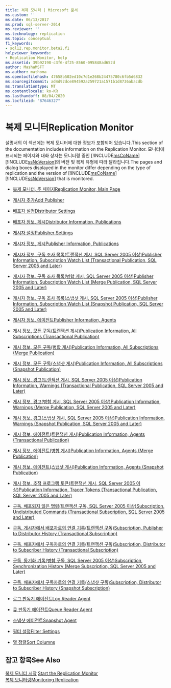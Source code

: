 ```yaml
---
title: 복제 모니터 | Microsoft 문서
ms.custom: ''
ms.date: 06/13/2017
ms.prod: sql-server-2014
ms.reviewer: ''
ms.technology: replication
ms.topic: conceptual
f1_keywords:
- sql12.rep.monitor.beta2.f1
helpviewer_keywords:
- Replication Monitor, help
ms.assetid: 39b92198-c3f6-4f25-8560-095848ad652d
author: MashaMSFT
ms.author: mathoma
ms.openlocfilehash: 47658b502ed10c7d1e268b24475780c6fb5d6832
ms.sourcegitcommit: ad4d92dce894592a259721a1571b1d8736abacdb
ms.translationtype: MT
ms.contentlocale: ko-KR
ms.lasthandoff: 08/04/2020
ms.locfileid: "87646327"
---
```

# <a name="replication-monitor"></a><span data-ttu-id="c0fc8-102">복제 모니터</span><span class="sxs-lookup"><span data-stu-id="c0fc8-102">Replication Monitor</span></span>
  <span data-ttu-id="c0fc8-103">설명서의 이 섹션에는 복제 모니터에 대한 정보가 포함되어 있습니다.</span><span class="sxs-lookup"><span data-stu-id="c0fc8-103">This section of the documentation includes information on the Replication Monitor.</span></span> <span data-ttu-id="c0fc8-104">모니터에 표시되는 페이지와 대화 상자는 모니터링 중인 [!INCLUDE[msCoName](../../includes/msconame-md.md)] [!INCLUDE[ssNoVersion](../../includes/ssnoversion-md.md)]의 버전 및 복제 유형에 따라 달라집니다.</span><span class="sxs-lookup"><span data-stu-id="c0fc8-104">The pages and dialog boxes displayed in the monitor differ depending on the type of replication and the version of [!INCLUDE[msCoName](../../includes/msconame-md.md)] [!INCLUDE[ssNoVersion](../../includes/ssnoversion-md.md)] that is monitored.</span></span>  
  
-   [<span data-ttu-id="c0fc8-105">복제 모니터, 주 페이지</span><span class="sxs-lookup"><span data-stu-id="c0fc8-105">Replication Monitor, Main Page</span></span>](replication-monitor-main-page.md)  
  
-   [<span data-ttu-id="c0fc8-106">게시자 추가</span><span class="sxs-lookup"><span data-stu-id="c0fc8-106">Add Publisher</span></span>](add-publisher.md)  
  
-   [<span data-ttu-id="c0fc8-107">배포자 설정</span><span class="sxs-lookup"><span data-stu-id="c0fc8-107">Distributor Settings</span></span>](distributor-settings.md)  
  
-   [<span data-ttu-id="c0fc8-108">배포자 정보, 게시</span><span class="sxs-lookup"><span data-stu-id="c0fc8-108">Distributor Information, Publications</span></span>](distributor-information-publications.md)  

-   [<span data-ttu-id="c0fc8-109">게시자 설정</span><span class="sxs-lookup"><span data-stu-id="c0fc8-109">Publisher Settings</span></span>](publisher-settings.md)  
  
-   [<span data-ttu-id="c0fc8-110">게시자 정보, 게시</span><span class="sxs-lookup"><span data-stu-id="c0fc8-110">Publisher Information, Publications</span></span>](publisher-information-publications.md)  
  
-   [<span data-ttu-id="c0fc8-111">게시자 정보, 구독 조사 목록&#40;트랜잭션 게시, SQL Server 2005 이상&#41;</span><span class="sxs-lookup"><span data-stu-id="c0fc8-111">Publisher Information, Subscription Watch List &#40;Transactional Publication, SQL Server 2005 and Later&#41;</span></span>](publisher-information-subscription-watch-list-transactional.md)  
  
-   [<span data-ttu-id="c0fc8-112">게시자 정보, 구독 조사 목록&#40;병합 게시, SQL Server 2005 이상&#41;</span><span class="sxs-lookup"><span data-stu-id="c0fc8-112">Publisher Information, Subscription Watch List &#40;Merge Publication, SQL Server 2005 and Later&#41;</span></span>](publisher-information-subscription-watch-list-merge-publication.md)  
  
-   [<span data-ttu-id="c0fc8-113">게시자 정보, 구독 조사 목록&#40;스냅샷 게시, SQL Server 2005 이상&#41;</span><span class="sxs-lookup"><span data-stu-id="c0fc8-113">Publisher Information, Subscription Watch List &#40;Snapshot Publication, SQL Server 2005 and Later&#41;</span></span>](publisher-information-subscription-watch-list-snapshot.md)  
  
-   [<span data-ttu-id="c0fc8-114">게시자 정보, 에이전트</span><span class="sxs-lookup"><span data-stu-id="c0fc8-114">Publisher Information, Agents</span></span>](publisher-information-agents.md)  
  
-   [<span data-ttu-id="c0fc8-115">게시 정보, 모든 구독&#40;트랜잭션 게시&#41;</span><span class="sxs-lookup"><span data-stu-id="c0fc8-115">Publication Information, All Subscriptions &#40;Transactional Publication&#41;</span></span>](publication-information-all-subscriptions-transactional-publication.md)  
  
-   [<span data-ttu-id="c0fc8-116">게시 정보, 모든 구독&#40;병합 게시&#41;</span><span class="sxs-lookup"><span data-stu-id="c0fc8-116">Publication Information, All Subscriptions &#40;Merge Publication&#41;</span></span>](publication-information-all-subscriptions-merge-publication.md)  
  
-   [<span data-ttu-id="c0fc8-117">게시 정보, 모든 구독&#40;스냅샷 게시&#41;</span><span class="sxs-lookup"><span data-stu-id="c0fc8-117">Publication Information, All Subscriptions &#40;Snapshot Publication&#41;</span></span>](publication-information-all-subscriptions-snapshot-publication.md)  
  
-   [<span data-ttu-id="c0fc8-118">게시 정보, 경고&#40;트랜잭션 게시, SQL Server 2005 이상&#41;</span><span class="sxs-lookup"><span data-stu-id="c0fc8-118">Publication Information, Warnings &#40;Transactional Publication, SQL Server 2005 and Later&#41;</span></span>](publication-information-warnings-transactional-publication.md)  
  
-   [<span data-ttu-id="c0fc8-119">게시 정보, 경고&#40;병합 게시, SQL Server 2005 이상&#41;</span><span class="sxs-lookup"><span data-stu-id="c0fc8-119">Publication Information, Warnings &#40;Merge Publication, SQL Server 2005 and Later&#41;</span></span>](publication-information-warnings-merge-publication-sql-server-2005-and-later.md)  
  
-   [<span data-ttu-id="c0fc8-120">게시 정보, 경고&#40;스냅샷 게시, SQL Server 2005 이상&#41;</span><span class="sxs-lookup"><span data-stu-id="c0fc8-120">Publication Information, Warnings &#40;Snapshot Publication, SQL Server 2005 and Later&#41;</span></span>](publication-information-warnings-snapshot-publication-sql-server-2005-and-later.md)  
  
-   [<span data-ttu-id="c0fc8-121">게시 정보, 에이전트&#40;트랜잭션 게시&#41;</span><span class="sxs-lookup"><span data-stu-id="c0fc8-121">Publication Information, Agents &#40;Transactional Publication&#41;</span></span>](publication-information-agents-transactional-publication.md)  
  
-   [<span data-ttu-id="c0fc8-122">게시 정보, 에이전트&#40;병합 게시&#41;</span><span class="sxs-lookup"><span data-stu-id="c0fc8-122">Publication Information, Agents &#40;Merge Publication&#41;</span></span>](publication-information-agents-merge-publication.md)  
  
-   [<span data-ttu-id="c0fc8-123">게시 정보, 에이전트&#40;스냅샷 게시&#41;</span><span class="sxs-lookup"><span data-stu-id="c0fc8-123">Publication Information, Agents &#40;Snapshot Publication&#41;</span></span>](publication-information-agents-snapshot-publication.md)  
  
-   [<span data-ttu-id="c0fc8-124">게시 정보, 추적 프로그램 토큰&#40;트랜잭션 게시, SQL Server 2005 이상&#41;</span><span class="sxs-lookup"><span data-stu-id="c0fc8-124">Publication Information, Tracer Tokens &#40;Transactional Publication, SQL Server 2005 and Later&#41;</span></span>](publication-information-tracer-tokens-sql-server-2005-and-later.md)  
  
-   [<span data-ttu-id="c0fc8-125">구독, 배포되지 않은 명령&#40;트랜잭션 구독, SQL Server 2005 이상&#41;</span><span class="sxs-lookup"><span data-stu-id="c0fc8-125">Subscription, Undistributed Commands &#40;Transactional Subscription, SQL Server 2005 and Later&#41;</span></span>](subscription-undistributed-commands-transactional-subscription.md)  
  
-   [<span data-ttu-id="c0fc8-126">구독, 게시자에서 배포자로의 연결 기록&#40;트랜잭션 구독&#41;</span><span class="sxs-lookup"><span data-stu-id="c0fc8-126">Subscription, Publisher to Distributor History &#40;Transactional Subscription&#41;</span></span>](subscription-publisher-to-distributor-history-transactional-subscription.md)  
  
-   [<span data-ttu-id="c0fc8-127">구독, 배포자에서 구독자로의 연결 기록&#40;트랜잭션 구독&#41;</span><span class="sxs-lookup"><span data-stu-id="c0fc8-127">Subscription, Distributor to Subscriber History &#40;Transactional Subscription&#41;</span></span>](subscription-distributor-to-subscriber-history-transactional-subscription.md)  
  
-   [<span data-ttu-id="c0fc8-128">구독, 동기화 기록&#40;병합 구독, SQL Server 2005 이상&#41;</span><span class="sxs-lookup"><span data-stu-id="c0fc8-128">Subscription, Synchronization History &#40;Merge Subscription, SQL Server 2005 and Later&#41;</span></span>](subscription-synchronization-history.md)  
  
-   [<span data-ttu-id="c0fc8-129">구독, 배포자에서 구독자로의 연결 기록&#40;스냅샷 구독&#41;</span><span class="sxs-lookup"><span data-stu-id="c0fc8-129">Subscription, Distributor to Subscriber History &#40;Snapshot Subscription&#41;</span></span>](subscription-distributor-to-subscriber-history-snapshot-subscription.md)  
  
-   [<span data-ttu-id="c0fc8-130">로그 판독기 에이전트</span><span class="sxs-lookup"><span data-stu-id="c0fc8-130">Log Reader Agent</span></span>](log-reader-agent.md)  
  
-   [<span data-ttu-id="c0fc8-131">큐 판독기 에이전트</span><span class="sxs-lookup"><span data-stu-id="c0fc8-131">Queue Reader Agent</span></span>](queue-reader-agent.md)  
  
-   [<span data-ttu-id="c0fc8-132">스냅샷 에이전트</span><span class="sxs-lookup"><span data-stu-id="c0fc8-132">Snapshot Agent</span></span>](snapshot-agent.md)  
  
-   [<span data-ttu-id="c0fc8-133">필터 설정</span><span class="sxs-lookup"><span data-stu-id="c0fc8-133">Filter Settings</span></span>](filter-settings.md)  
  
-   [<span data-ttu-id="c0fc8-134">열 정렬</span><span class="sxs-lookup"><span data-stu-id="c0fc8-134">Sort Columns</span></span>](sort-columns.md)  
  
## <a name="see-also"></a><span data-ttu-id="c0fc8-135">참고 항목</span><span class="sxs-lookup"><span data-stu-id="c0fc8-135">See Also</span></span>  
 <span data-ttu-id="c0fc8-136">[복제 모니터 시작](monitor/start-the-replication-monitor.md) </span><span class="sxs-lookup"><span data-stu-id="c0fc8-136">[Start the Replication Monitor](monitor/start-the-replication-monitor.md) </span></span>  
 [<span data-ttu-id="c0fc8-137">복제 모니터링</span><span class="sxs-lookup"><span data-stu-id="c0fc8-137">Monitoring Replication</span></span>](monitoring-replication.md)   
  
  
